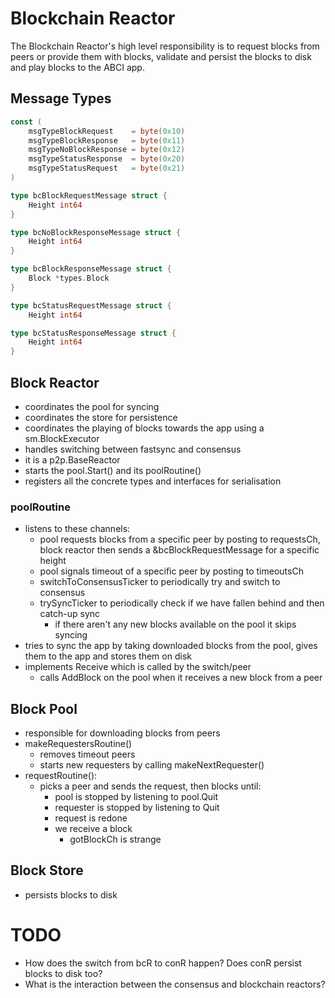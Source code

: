 # Blockchain Reactor

The Blockchain Reactor's high level responsibility is to request blocks from peers or provide them
with blocks, validate and persist the blocks to disk and play blocks to the ABCI app.

## Message Types

```go
const (
    msgTypeBlockRequest    = byte(0x10)
    msgTypeBlockResponse   = byte(0x11)
    msgTypeNoBlockResponse = byte(0x12)
    msgTypeStatusResponse  = byte(0x20)
    msgTypeStatusRequest   = byte(0x21)
)
```

```go
type bcBlockRequestMessage struct {
    Height int64
}

type bcNoBlockResponseMessage struct {
    Height int64
}

type bcBlockResponseMessage struct {
    Block *types.Block
}

type bcStatusRequestMessage struct {
    Height int64

type bcStatusResponseMessage struct {
    Height int64
}
```

## Block Reactor

* coordinates the pool for syncing
* coordinates the store for persistence
* coordinates the playing of blocks towards the app using a sm.BlockExecutor
* handles switching between fastsync and consensus
* it is a p2p.BaseReactor
* starts the pool.Start() and its poolRoutine()
* registers all the concrete types and interfaces for serialisation

### poolRoutine

* listens to these channels:
  * pool requests blocks from a specific peer by posting to requestsCh, block reactor then sends
    a &bcBlockRequestMessage for a specific height
  * pool signals timeout of a specific peer by posting to timeoutsCh
  * switchToConsensusTicker to periodically try and switch to consensus
  * trySyncTicker to periodically check if we have fallen behind and then catch-up sync
    * if there aren't any new blocks available on the pool it skips syncing
* tries to sync the app by taking downloaded blocks from the pool, gives them to the app and stores
  them on disk
* implements Receive which is called by the switch/peer
  * calls AddBlock on the pool when it receives a new block from a peer

## Block Pool

* responsible for downloading blocks from peers
* makeRequestersRoutine()
  * removes timeout peers
  * starts new requesters by calling makeNextRequester()
* requestRoutine():
  * picks a peer and sends the request, then blocks until:
    * pool is stopped by listening to pool.Quit
    * requester is stopped by listening to Quit
    * request is redone
    * we receive a block
      * gotBlockCh is strange

## Block Store

* persists blocks to disk

# TODO

* How does the switch from bcR to conR happen? Does conR persist blocks to disk too?
* What is the interaction between the consensus and blockchain reactors?
